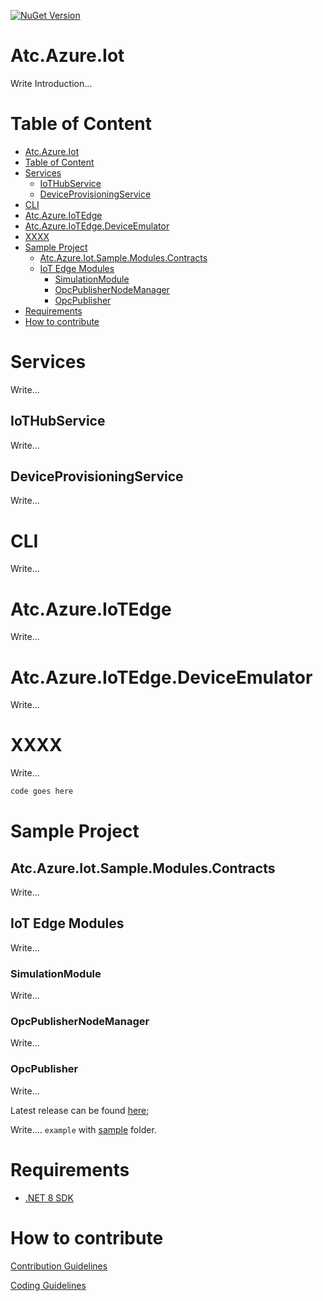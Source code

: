 [![NuGet Version](https://img.shields.io/nuget/v/atc.azure.iot.svg?logo=nuget&style=for-the-badge)](https://www.nuget.org/packages/atc.azure.iot)

# Atc.Azure.Iot

Write Introduction...

# Table of Content
- [Atc.Azure.Iot](#atcazureiot)
- [Table of Content](#table-of-content)
- [Services](#services)
  - [IoTHubService](#iothubservice)
  - [DeviceProvisioningService](#deviceprovisioningservice)
- [CLI](#cli)
- [Atc.Azure.IoTEdge](#atcazureiotedge)
- [Atc.Azure.IoTEdge.DeviceEmulator](#atcazureiotedgedeviceemulator)
- [XXXX](#xxxx)
- [Sample Project](#sample-project)
  - [Atc.Azure.Iot.Sample.Modules.Contracts](#atcazureiotsamplemodulescontracts)
  - [IoT Edge Modules](#iot-edge-modules)
    - [SimulationModule](#simulationmodule)
    - [OpcPublisherNodeManager](#opcpublishernodemanager)
    - [OpcPublisher](#opcpublisher)
- [Requirements](#requirements)
- [How to contribute](#how-to-contribute)

# Services

Write...

## IoTHubService

Write...

## DeviceProvisioningService

Write...

# CLI

Write...

# Atc.Azure.IoTEdge

Write...

# Atc.Azure.IoTEdge.DeviceEmulator

Write...

# XXXX

Write...

```csharp
code goes here
```

# Sample Project

## Atc.Azure.Iot.Sample.Modules.Contracts

Write...

## IoT Edge Modules

Write...

### SimulationModule

Write...

### OpcPublisherNodeManager

Write...

### OpcPublisher

Write...

Latest release can be found [here](https://github.com/Azure/Industrial-IoT/releases);

Write.... `example` with [sample](/sample/) folder.

# Requirements

* [.NET 8 SDK](https://dotnet.microsoft.com/en-us/download/dotnet/8.0)

# How to contribute

[Contribution Guidelines](https://atc-net.github.io/introduction/about-atc#how-to-contribute)

[Coding Guidelines](https://atc-net.github.io/introduction/about-atc#coding-guidelines)
